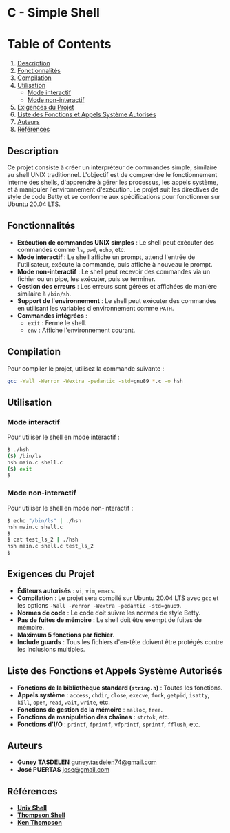 # C - Simple Shell

# Table of Contents

1. [Description](#description)
2. [Fonctionnalités](#fonctionnalités)
3. [Compilation](#compilation)
4. [Utilisation](#utilisation)
   - [Mode interactif](#mode-interactif)
   - [Mode non-interactif](#mode-non-interactif)
5. [Exigences du Projet](#exigences-du-projet)
6. [Liste des Fonctions et Appels Système Autorisés](#liste-des-fonctions-et-appels-système-autorisés)
7. [Auteurs](#auteurs)
8. [Références](#références)

## Description

Ce projet consiste à créer un interpréteur de commandes simple, similaire au shell UNIX traditionnel. L'objectif est de comprendre le fonctionnement interne des shells, d'apprendre à gérer les processus, les appels système, et à manipuler l'environnement d'exécution. Le projet suit les directives de style de code Betty et se conforme aux spécifications pour fonctionner sur Ubuntu 20.04 LTS.

## Fonctionnalités

- **Exécution de commandes UNIX simples** : Le shell peut exécuter des commandes comme `ls`, `pwd`, `echo`, etc.
- **Mode interactif** : Le shell affiche un prompt, attend l'entrée de l'utilisateur, exécute la commande, puis affiche à nouveau le prompt.
- **Mode non-interactif** : Le shell peut recevoir des commandes via un fichier ou un pipe, les exécuter, puis se terminer.
- **Gestion des erreurs** : Les erreurs sont gérées et affichées de manière similaire à `/bin/sh`.
- **Support de l'environnement** : Le shell peut exécuter des commandes en utilisant les variables d'environnement comme `PATH`.
- **Commandes intégrées** :
  - `exit` : Ferme le shell.
  - `env` : Affiche l'environnement courant.

## Compilation

Pour compiler le projet, utilisez la commande suivante :

```bash
gcc -Wall -Werror -Wextra -pedantic -std=gnu89 *.c -o hsh
```

## Utilisation

### Mode interactif

Pour utiliser le shell en mode interactif :

```bash
$ ./hsh
($) /bin/ls
hsh main.c shell.c
($) exit
$
```

### Mode non-interactif

Pour utiliser le shell en mode non-interactif :

```bash
$ echo "/bin/ls" | ./hsh
hsh main.c shell.c
$
$ cat test_ls_2 | ./hsh
hsh main.c shell.c test_ls_2
$
```

## Exigences du Projet

- **Éditeurs autorisés** : `vi`, `vim`, `emacs`.
- **Compilation** : Le projet sera compilé sur Ubuntu 20.04 LTS avec `gcc` et les options `-Wall -Werror -Wextra -pedantic -std=gnu89`.
- **Normes de code** : Le code doit suivre les normes de style Betty.
- **Pas de fuites de mémoire** : Le shell doit être exempt de fuites de mémoire.
- **Maximum 5 fonctions par fichier**.
- **Include guards** : Tous les fichiers d'en-tête doivent être protégés contre les inclusions multiples.

## Liste des Fonctions et Appels Système Autorisés

- **Fonctions de la bibliothèque standard (`string.h`)** : Toutes les fonctions.
- **Appels système** : `access`, `chdir`, `close`, `execve`, `fork`, `getpid`, `isatty`, `kill`, `open`, `read`, `wait`, `write`, etc.
- **Fonctions de gestion de la mémoire** : `malloc`, `free`.
- **Fonctions de manipulation des chaînes** : `strtok`, etc.
- **Fonctions d'I/O** : `printf`, `fprintf`, `vfprintf`, `sprintf`, `fflush`, etc.

## Auteurs

- **Guney TASDELEN** <guney.tasdelen74@gmail.com>
- **José PUERTAS** <jose@gmail.com>

## Références

- **[Unix Shell](https://en.wikipedia.org/wiki/Unix_shell)**
- **[Thompson Shell](https://en.wikipedia.org/wiki/Thompson_shell)**
- **[Ken Thompson](https://en.wikipedia.org/wiki/Ken_Thompson)**
